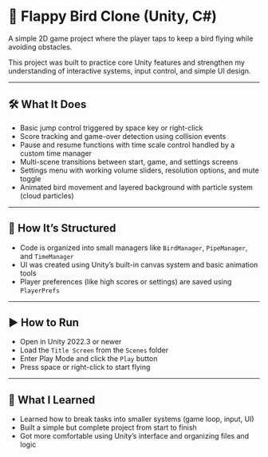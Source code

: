 # 🐤 Flappy Bird Clone (Unity, C#)

A simple 2D game project where the player taps to keep a bird flying while avoiding obstacles.

This project was built to practice core Unity features and strengthen my understanding of interactive systems, input control, and simple UI design.  

---

## 🛠️ What It Does

- Basic jump control triggered by space key or right-click
- Score tracking and game-over detection using collision events
- Pause and resume functions with time scale control handled by a custom time manager
- Multi-scene transitions between start, game, and settings screens
- Settings menu with working volume sliders, resolution options, and mute toggle
- Animated bird movement and layered background with particle system (cloud particles)

---

## 🧩 How It’s Structured

- Code is organized into small managers like `BirdManager`, `PipeManager`, and `TimeManager`
- UI was created using Unity’s built-in canvas system and basic animation tools
- Player preferences (like high scores or settings) are saved using `PlayerPrefs`

---

## ▶️ How to Run

- Open in Unity 2022.3 or newer
- Load the `Title Screen` from the `Scenes` folder
- Enter Play Mode and click the `Play` button
- Press space or right-click to start flying

---

## 💬 What I Learned

- Learned how to break tasks into smaller systems (game loop, input, UI)
- Built a simple but complete project from start to finish
- Got more comfortable using Unity’s interface and organizing files and logic
